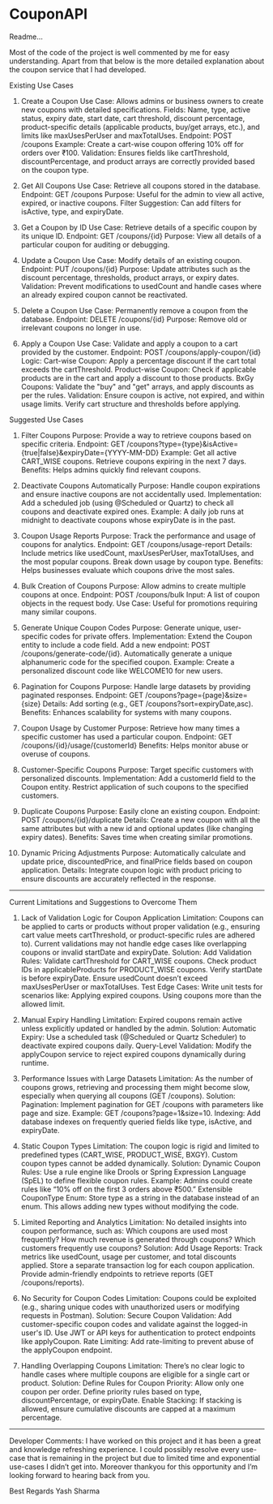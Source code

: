 # CouponAPI

Readme…

Most of the code of the project is well commented by me for easy understanding. Apart from that below is the more detailed explanation about the coupon service that I had developed.

Existing Use Cases

1. Create a Coupon
Use Case: Allows admins or business owners to create new coupons with detailed specifications.
Fields: Name, type, active status, expiry date, start date, cart threshold, discount percentage, product-specific details (applicable products, buy/get arrays, etc.), and limits like maxUsesPerUser and maxTotalUses.
Endpoint: POST /coupons
Example: Create a cart-wise coupon offering 10% off for orders over ₹100.
Validation: Ensures fields like cartThreshold, discountPercentage, and product arrays are correctly provided based on the coupon type.

2. Get All Coupons
Use Case: Retrieve all coupons stored in the database.
Endpoint: GET /coupons
Purpose: Useful for the admin to view all active, expired, or inactive coupons.
Filter Suggestion: Can add filters for isActive, type, and expiryDate.

3. Get a Coupon by ID
Use Case: Retrieve details of a specific coupon by its unique ID.
Endpoint: GET /coupons/{id}
Purpose: View all details of a particular coupon for auditing or debugging.

4. Update a Coupon
Use Case: Modify details of an existing coupon.
Endpoint: PUT /coupons/{id}
Purpose: Update attributes such as the discount percentage, thresholds, product arrays, or expiry dates.
Validation: Prevent modifications to usedCount and handle cases where an already expired coupon cannot be reactivated.

5. Delete a Coupon
Use Case: Permanently remove a coupon from the database.
Endpoint: DELETE /coupons/{id}
Purpose: Remove old or irrelevant coupons no longer in use.

6. Apply a Coupon
Use Case: Validate and apply a coupon to a cart provided by the customer.
Endpoint: POST /coupons/apply-coupon/{id}
Logic:
Cart-wise Coupon: Apply a percentage discount if the cart total exceeds the cartThreshold.
Product-wise Coupon: Check if applicable products are in the cart and apply a discount to those products.
BxGy Coupons: Validate the "buy" and "get" arrays, and apply discounts as per the rules.
Validation:
Ensure coupon is active, not expired, and within usage limits.
Verify cart structure and thresholds before applying.

Suggested Use Cases

1. Filter Coupons
Purpose: Provide a way to retrieve coupons based on specific criteria.
Endpoint: GET /coupons?type={type}&isActive={true|false}&expiryDate={YYYY-MM-DD}
Example:
Get all active CART_WISE coupons.
Retrieve coupons expiring in the next 7 days.
Benefits: Helps admins quickly find relevant coupons.

2. Deactivate Coupons Automatically
Purpose: Handle coupon expirations and ensure inactive coupons are not accidentally used.
Implementation:
Add a scheduled job (using @Scheduled or Quartz) to check all coupons and deactivate expired ones.
Example:
A daily job runs at midnight to deactivate coupons whose expiryDate is in the past.

3. Coupon Usage Reports
Purpose: Track the performance and usage of coupons for analytics.
Endpoint: GET /coupons/usage-report
Details:
Include metrics like usedCount, maxUsesPerUser, maxTotalUses, and the most popular coupons.
Break down usage by coupon type.
Benefits: Helps businesses evaluate which coupons drive the most sales.

4. Bulk Creation of Coupons
Purpose: Allow admins to create multiple coupons at once.
Endpoint: POST /coupons/bulk
Input: A list of coupon objects in the request body.
Use Case: Useful for promotions requiring many similar coupons.

5. Generate Unique Coupon Codes
Purpose: Generate unique, user-specific codes for private offers.
Implementation:
Extend the Coupon entity to include a code field.
Add a new endpoint: POST /coupons/generate-code/{id}.
Automatically generate a unique alphanumeric code for the specified coupon.
Example: Create a personalized discount code like WELCOME10 for new users.

6. Pagination for Coupons
Purpose: Handle large datasets by providing paginated responses.
Endpoint: GET /coupons?page={page}&size={size}
Details:
Add sorting (e.g., GET /coupons?sort=expiryDate,asc).
Benefits: Enhances scalability for systems with many coupons.

7. Coupon Usage by Customer
Purpose: Retrieve how many times a specific customer has used a particular coupon.
Endpoint: GET /coupons/{id}/usage/{customerId}
Benefits: Helps monitor abuse or overuse of coupons.

8. Customer-Specific Coupons
Purpose: Target specific customers with personalized discounts.
Implementation:
Add a customerId field to the Coupon entity.
Restrict application of such coupons to the specified customers.

9. Duplicate Coupons
Purpose: Easily clone an existing coupon.
Endpoint: POST /coupons/{id}/duplicate
Details:
Create a new coupon with all the same attributes but with a new id and optional updates (like changing expiry dates).
Benefits: Saves time when creating similar promotions.

10. Dynamic Pricing Adjustments
Purpose: Automatically calculate and update price, discountedPrice, and finalPrice fields based on coupon application.
Details:
Integrate coupon logic with product pricing to ensure discounts are accurately reflected in the response.

__________________________________________________________________________________
Current Limitations and Suggestions to Overcome Them

1. Lack of Validation Logic for Coupon Application
Limitation:
Coupons can be applied to carts or products without proper validation (e.g., ensuring cart value meets cartThreshold, or product-specific rules are adhered to).
Current validations may not handle edge cases like overlapping coupons or invalid startDate and expiryDate.
Solution:
Add Validation Rules:
Validate cartThreshold for CART_WISE coupons.
Check product IDs in applicableProducts for PRODUCT_WISE coupons.
Verify startDate is before expiryDate.
Ensure usedCount doesn’t exceed maxUsesPerUser or maxTotalUses.
Test Edge Cases: Write unit tests for scenarios like:
Applying expired coupons.
Using coupons more than the allowed limit.

2. Manual Expiry Handling
Limitation:
Expired coupons remain active unless explicitly updated or handled by the admin.
Solution:
Automatic Expiry:
Use a scheduled task (@Scheduled or Quartz Scheduler) to deactivate expired coupons daily.
Query-Level Validation:
Modify the applyCoupon service to reject expired coupons dynamically during runtime.

3. Performance Issues with Large Datasets
Limitation:
As the number of coupons grows, retrieving and processing them might become slow, especially when querying all coupons (GET /coupons).
Solution:
Pagination:
Implement pagination for GET /coupons with parameters like page and size.
Example: GET /coupons?page=1&size=10.
Indexing:
Add database indexes on frequently queried fields like type, isActive, and expiryDate.

4. Static Coupon Types
Limitation:
The coupon logic is rigid and limited to predefined types (CART_WISE, PRODUCT_WISE, BXGY). Custom coupon types cannot be added dynamically.
Solution:
Dynamic Coupon Rules:
Use a rule engine like Drools or Spring Expression Language (SpEL) to define flexible coupon rules.
Example: Admins could create rules like “10% off on the first 3 orders above ₹500.”
Extensible CouponType Enum:
Store type as a string in the database instead of an enum. This allows adding new types without modifying the code.

5. Limited Reporting and Analytics
Limitation:
No detailed insights into coupon performance, such as:
Which coupons are used most frequently?
How much revenue is generated through coupons?
Which customers frequently use coupons?
Solution:
Add Usage Reports:
Track metrics like usedCount, usage per customer, and total discounts applied.
Store a separate transaction log for each coupon application.
Provide admin-friendly endpoints to retrieve reports (GET /coupons/reports).

6. No Security for Coupon Codes
Limitation:
Coupons could be exploited (e.g., sharing unique codes with unauthorized users or modifying requests in Postman).
Solution:
Secure Coupon Validation:
Add customer-specific coupon codes and validate against the logged-in user's ID.
Use JWT or API keys for authentication to protect endpoints like applyCoupon.
Rate Limiting:
Add rate-limiting to prevent abuse of the applyCoupon endpoint.

7. Handling Overlapping Coupons
Limitation:
There’s no clear logic to handle cases where multiple coupons are eligible for a single cart or product.
Solution:
Define Rules for Coupon Priority:
Allow only one coupon per order.
Define priority rules based on type, discountPercentage, or expiryDate.
Enable Stacking:
If stacking is allowed, ensure cumulative discounts are capped at a maximum percentage.

_________________________________________________________
Developer Comments: I have worked on this project and it has been a great and knowledge refreshing experience. I could possibly resolve every use-case that is remaining in the project but due to limited time and exponential use-cases I didn’t get into. Moreover thankyou for this opportunity and I’m looking forward to hearing back from you.

Best Regards
Yash Sharma



